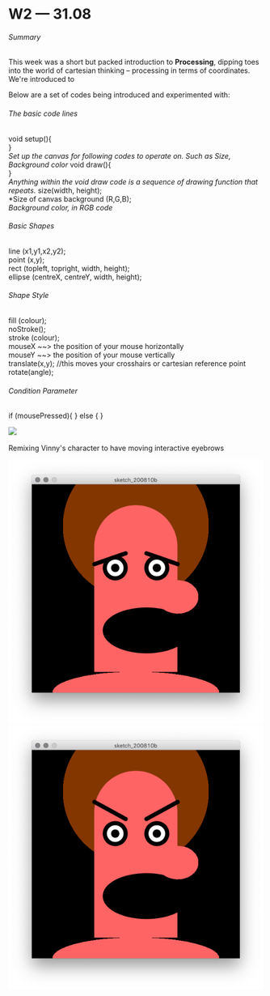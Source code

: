 # W2 — 31.08

###### Summary

This week was a short but packed introduction to **Processing**, dipping toes into the world of cartesian thinking – processing in terms of coordinates. We're introduced to 



Below are a set of codes being introduced and experimented with:

###### The basic code lines

void setup(){</br>
}</br>
*Set up the canvas for following codes to operate on. Such as Size, Background color*
void draw(){</br>
}</br>
*Anything within the void draw code is a sequence of drawing function that repeats.*
size(width, height);</br>
*Size of canvas
background (R,G,B);</br>
*Background color, in RGB code*

###### Basic Shapes
line (x1,y1,x2,y2);</br>
point (x,y);</br>
rect (topleft, topright, width, height);</br>
ellipse (centreX, centreY, width, height);</br>

###### Shape Style
fill (colour);</br>
noStroke();</br>
stroke (colour);</br>
mouseX ~~> the position of your mouse horizontally </br>
mouseY ~~> the position of your mouse vertically </br>
translate(x,y); //this moves your crosshairs or cartesian reference point</br>
rotate(angle);</br>

###### Condition Parameter
if (mousePressed){
}
else {
}

<img src="weird-selfportrait.png" width="550" />

Remixing Vinny's character to have moving interactive eyebrows

<img src=https://github.com/mikewlam/S2A/blob/master/WK2/MovingBrow.png><img src=https://github.com/mikewlam/S2A/blob/master/WK2/AngryBrow.png>
